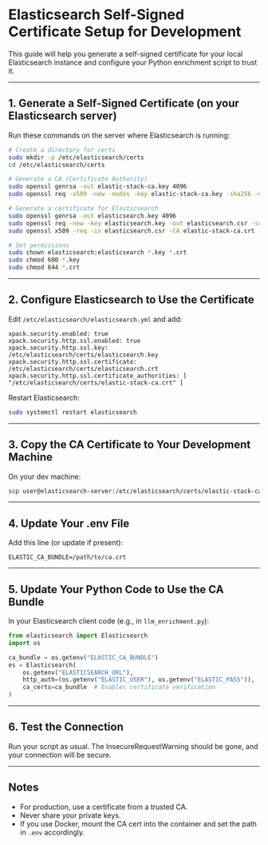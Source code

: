 # Elasticsearch Self-Signed Certificate Setup for Development

This guide will help you generate a self-signed certificate for your local Elasticsearch instance and configure your Python enrichment script to trust it.

---

## 1. Generate a Self-Signed Certificate (on your Elasticsearch server)

Run these commands on the server where Elasticsearch is running:

```sh
# Create a directory for certs
sudo mkdir -p /etc/elasticsearch/certs
cd /etc/elasticsearch/certs

# Generate a CA (Certificate Authority)
sudo openssl genrsa -out elastic-stack-ca.key 4096
sudo openssl req -x509 -new -nodes -key elastic-stack-ca.key -sha256 -days 3650 -out elastic-stack-ca.crt -subj "/CN=Elastic-Stack-CA"

# Generate a certificate for Elasticsearch
sudo openssl genrsa -out elasticsearch.key 4096
sudo openssl req -new -key elasticsearch.key -out elasticsearch.csr -subj "/CN=localhost"
sudo openssl x509 -req -in elasticsearch.csr -CA elastic-stack-ca.crt -CAkey elastic-stack-ca.key -CAcreateserial -out elasticsearch.crt -days 3650 -sha256

# Set permissions
sudo chown elasticsearch:elasticsearch *.key *.crt
sudo chmod 600 *.key
sudo chmod 644 *.crt
```

---

## 2. Configure Elasticsearch to Use the Certificate

Edit `/etc/elasticsearch/elasticsearch.yml` and add:

```
xpack.security.enabled: true
xpack.security.http.ssl.enabled: true
xpack.security.http.ssl.key: /etc/elasticsearch/certs/elasticsearch.key
xpack.security.http.ssl.certificate: /etc/elasticsearch/certs/elasticsearch.crt
xpack.security.http.ssl.certificate_authorities: [ "/etc/elasticsearch/certs/elastic-stack-ca.crt" ]
```

Restart Elasticsearch:
```sh
sudo systemctl restart elasticsearch
```

---

## 3. Copy the CA Certificate to Your Development Machine

On your dev machine:
```sh
scp user@elasticsearch-server:/etc/elasticsearch/certs/elastic-stack-ca.crt ./ca.crt
```

---

## 4. Update Your .env File

Add this line (or update if present):
```
ELASTIC_CA_BUNDLE=/path/to/ca.crt
```

---

## 5. Update Your Python Code to Use the CA Bundle

In your Elasticsearch client code (e.g., in `llm_enrichment.py`):

```python
from elasticsearch import Elasticsearch
import os

ca_bundle = os.getenv("ELASTIC_CA_BUNDLE")
es = Elasticsearch(
    os.getenv("ELASTICSEARCH_URL"),
    http_auth=(os.getenv("ELASTIC_USER"), os.getenv("ELASTIC_PASS")),
    ca_certs=ca_bundle  # Enables certificate verification
)
```

---

## 6. Test the Connection

Run your script as usual. The InsecureRequestWarning should be gone, and your connection will be secure.

---

## Notes
- For production, use a certificate from a trusted CA.
- Never share your private keys.
- If you use Docker, mount the CA cert into the container and set the path in `.env` accordingly.
